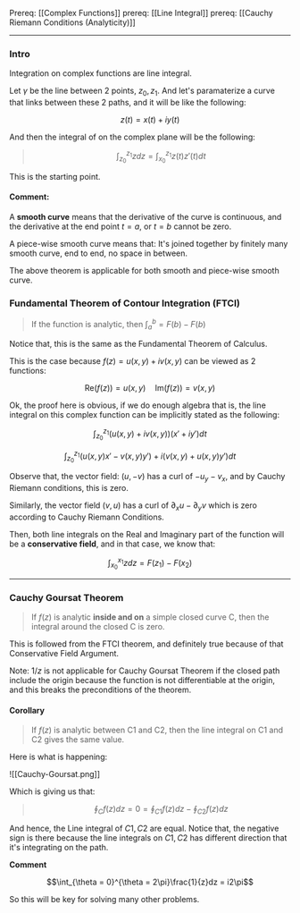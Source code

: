 Prereq: [[Complex Functions]]
prereq: [[Line Integral]]
prereq: [[Cauchy Riemann Conditions (Analyticity)]]

---

### Intro

Integration on complex functions are line integral. 

Let $\gamma$ be the line between 2 points, $z_0, z_1$. And let's paramaterize a curve that links between these 2 paths, and it will be like the following: 

$$
z(t) = x(t) + i y(t)
$$

And then the integral of on the complex plane will be the following: 

> $$
> \int_{z_0}^{z_1} zdz = \int_{x_0}^{z_1}z(t)z'(t)dt
> $$

This is the starting point. 

#### Comment: 

A **smooth curve** means that the derivative of the curve is continuous, and the derivative at the end point $t = a$, or $t = b$ cannot be zero. 

A piece-wise smooth curve means that: It's joined together by finitely many smooth curve, end to end, no space in between. 

The above theorem is applicable for both smooth and piece-wise smooth curve. 



### Fundamental Theorem of Contour Integration (FTCI)

> If the function is analytic, then $\int_{a}^{b} = F(b) - F(b)$

Notice that, this is the same as the Fundamental Theorem of Calculus. 

This is the case because $f(z) = u(x, y) + iv(x, y)$ can be viewed as 2 functions: 

$$\text{Re}(f(z)) = u(x,y) \quad \text{Im}(f(z)) = v(x, y)$$

Ok, the proof here is obvious, if we do enough algebra that is, the line integral on this complex function can be implicitly stated as the following: 

$$
\int_{z_0}^{z_1} (u(x, y) + i v(x, y))(x' + iy')dt
$$

$$
\int_{z_0}^{z_1} (u(x, y)x' - v(x, y)y') + i(v(x, y) + u(x, y)y')dt
$$

Observe that, the vector field: $(u, -v)$ has a curl of $-u_y - v_x$, and by Cauchy Riemann conditions, this is zero. 

Similarly, the vector field $(v, u)$ has a curl of $\partial_x u - \partial_y v$ which is zero according to Cauchy Riemann Conditions. 

Then, both line integrals on the Real and Imaginary part of the function will be a **conservative field**, and in that case, we know that: 

$$
\int_{x_0}^{x_1} zdz = F(z_1) - F(x_2)
$$

---
### Cauchy Goursat Theorem 

> If $f(z)$ is analytic **inside and on** a simple closed curve C, then the integral around the closed C is zero. 

This is followed from the FTCI theorem, and definitely true because of that Conservative Field Argument. 

Note: $1/z$ is not applicable for Cauchy Goursat Theorem if the closed path include the origin because the function is not differentiable at the origin, and this breaks the preconditions of the theorem. 

#### Corollary

> If $f(z)$ is analytic between C1 and C2, then the line integral on C1 and C2 gives the same value. 

Here is what is happening: 

![[Cauchy-Goursat.png]]

Which is giving us that: 

> $$\oint_C f(z) dz = 0 = \oint_{C1}f(z) dz - \oint_{C2} f(z)dz$$

And hence, the Line integral of $C1, C2$ are equal. Notice that, the negative sign is there because the line integrals on $C1, C2$ has different direction that it's integrating on the path. 

**Comment**

$$\int_{\theta = 0}^{\theta = 2\pi}\frac{1}{z}dz = i2\pi$$

So this will be key for solving many other problems. 